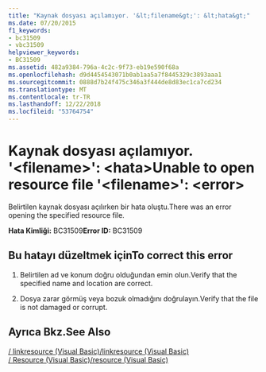 ```yaml
---
title: "Kaynak dosyası açılamıyor. '&lt;filename&gt;': &lt;hata&gt;"
ms.date: 07/20/2015
f1_keywords:
- bc31509
- vbc31509
helpviewer_keywords:
- BC31509
ms.assetid: 482a9384-796a-4c2c-9f73-eb19e590f68a
ms.openlocfilehash: d9d4454543071b0ab1aa5a7f8445329c3893aaa1
ms.sourcegitcommit: 0888d7b24f475c346a3f444de8d83ec1ca7cd234
ms.translationtype: MT
ms.contentlocale: tr-TR
ms.lasthandoff: 12/22/2018
ms.locfileid: "53764754"
---
```

# <a name="unable-to-open-resource-file-ltfilenamegt-lterrorgt"></a><span data-ttu-id="821b4-102">Kaynak dosyası açılamıyor. '&lt;filename&gt;': &lt;hata&gt;</span><span class="sxs-lookup"><span data-stu-id="821b4-102">Unable to open resource file '&lt;filename&gt;': &lt;error&gt;</span></span>
<span data-ttu-id="821b4-103">Belirtilen kaynak dosyası açılırken bir hata oluştu.</span><span class="sxs-lookup"><span data-stu-id="821b4-103">There was an error opening the specified resource file.</span></span>  
  
 <span data-ttu-id="821b4-104">**Hata Kimliği:** BC31509</span><span class="sxs-lookup"><span data-stu-id="821b4-104">**Error ID:** BC31509</span></span>  
  
## <a name="to-correct-this-error"></a><span data-ttu-id="821b4-105">Bu hatayı düzeltmek için</span><span class="sxs-lookup"><span data-stu-id="821b4-105">To correct this error</span></span>  
  
1.  <span data-ttu-id="821b4-106">Belirtilen ad ve konum doğru olduğundan emin olun.</span><span class="sxs-lookup"><span data-stu-id="821b4-106">Verify that the specified name and location are correct.</span></span>  
  
2.  <span data-ttu-id="821b4-107">Dosya zarar görmüş veya bozuk olmadığını doğrulayın.</span><span class="sxs-lookup"><span data-stu-id="821b4-107">Verify that the file is not damaged or corrupt.</span></span>  
  
## <a name="see-also"></a><span data-ttu-id="821b4-108">Ayrıca Bkz.</span><span class="sxs-lookup"><span data-stu-id="821b4-108">See Also</span></span>  
 [<span data-ttu-id="821b4-109">/ linkresource (Visual Basic)</span><span class="sxs-lookup"><span data-stu-id="821b4-109">/linkresource (Visual Basic)</span></span>](../../visual-basic/reference/command-line-compiler/linkresource.md)  
 [<span data-ttu-id="821b4-110">/ Resource (Visual Basic)</span><span class="sxs-lookup"><span data-stu-id="821b4-110">/resource (Visual Basic)</span></span>](../../visual-basic/reference/command-line-compiler/resource.md)
